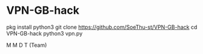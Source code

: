 # VPN-GB-hack
pkg install python3
git clone https://github.com/SoeThu-st/VPN-GB-hack
cd VPN-GB-hack
python3 vpn.py

M M D T (Team)
